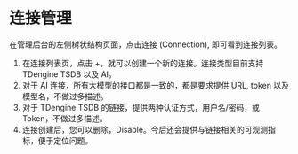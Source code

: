 # 连接管理

在管理后台的左侧树状结构页面，点击连接 (Connection), 即可看到连接列表。

1. 在连接列表页，点击 +，就可以创建一个新的连接。连接类型目前支持 TDengine TSDB 以及 AI。
2. 对于 AI 连接，所有大模型的接口都是一致的，都是要求提供 URL, token 以及模型名，不做过多描述。
3. 对于 TDengine TSDB 的链接，提供两种认证方式，用户名/密码，或 Token，不做过多描述。
4. 连接创建后，您可以删除，Disable。今后还会提供与链接相关的可观测指标，便于定位问题。
